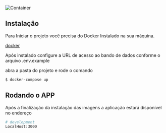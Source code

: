 ![Container](https://unsplash.com/photos/q6j5mSRpi50)

## Instalação

Para Iniciar o projeto você precisa do Docker Instalado na sua máquina.

[docker](https://www.docker.com/products/docker-desktop/)

Após instalado configure a URL de acesso ao bando de dados conforme o arquivo .env.example

abra a pasta do projeto e rode o comando

```bash
$ docker-compose up
```

## Rodando o APP

Após a finalização da instalação das imagens a aplicação estará disponível no endereço

```bash
# development
LocalHost:3000

```
